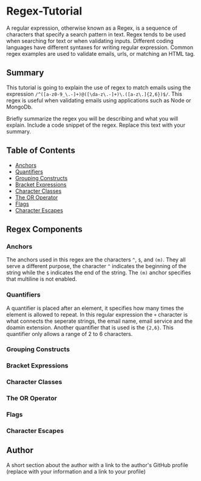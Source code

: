 # Regex-Tutorial



A regular expression, otherwise known as a Regex, is a sequence of characters that specify a search pattern in text. Regex tends to be used when searching for text or when validating inputs. Different coding languages have different syntaxes for writing regular expression. Common regex examples are used to validate emails, urls, or matching an HTML tag. 

## Summary

This tutorial is going to explain the use of regex to match emails using the expression `/^([a-z0-9_\.-]+)@([\da-z\.-]+)\.([a-z\.]{2,6})$/`. This regex is useful when validating emails using applications such as Node or MongoDb. 

Briefly summarize the regex you will be describing and what you will explain. Include a code snippet of the regex. Replace this text with your summary.

## Table of Contents

- [Anchors](#anchors)
- [Quantifiers](#quantifiers)
- [Grouping Constructs](#grouping-constructs)
- [Bracket Expressions](#bracket-expressions)
- [Character Classes](#character-classes)
- [The OR Operator](#the-or-operator)
- [Flags](#flags)
- [Character Escapes](#character-escapes)

## Regex Components

### Anchors

The anchors used in this regex are the characters `^`, `$`, and `(m)`. They all serve a different purpose, the character `^` indicates the beginning of the string while the `$` indicates the end of the string. The `(m)` anchor specifies that multiline is not enabled.  

### Quantifiers

A quantifier is placed after an element, it specifies how many times the element is allowed to repeat. In this regular expression the `+` character is what connects the seperate strings, the email name, email service and the doamin extension. Another quantifier that is used is the `{2,6}`. This quantifier only allows a range of 2 to 6 characters. 

### Grouping Constructs



### Bracket Expressions

### Character Classes

### The OR Operator

### Flags

### Character Escapes

## Author

A short section about the author with a link to the author's GitHub profile (replace with your information and a link to your profile)
